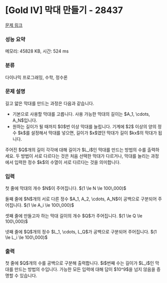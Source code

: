 # [Gold IV] 막대 만들기 - 28437 

[문제 링크](https://www.acmicpc.net/problem/28437) 

### 성능 요약

메모리: 45828 KB, 시간: 524 ms

### 분류

다이나믹 프로그래밍, 수학, 정수론

### 문제 설명

<p>길고 얇은 막대를 만드는 과정은 다음과 같습니다.</p>

<ul>
	<li>기본으로 사용할 막대를 고릅니다. 사용 가능한 막대의 길이는 $A_1, \cdots, A_N$입니다.</li>
	<li>원하는 길이가 될 때까지 $0$번 이상 막대를 늘립니다. 기계에 $2$ 이상의 양의 정수 $k$를 설정해서 막대를 넣으면, 길이가 $x$였던 막대가 길이 $kx$의 막대가 됩니다.</li>
</ul>

<p>주어진 $Q$개의 길이 각각에 대해 길이가 $L_i$인 막대를 만드는 방법의 수를 출력하세요. 두 방법이 서로 다르다는 것은 처음 선택한 막대가 다르거나, 막대를 늘리는 과정에서 입력한 정수 $k$의 수열이 서로 다르다는 것을 의미합니다.</p>

### 입력 

 <p>첫 줄에 막대의 개수 $N$이 주어집니다. $(1 \le N \le 100\,000)$</p>

<p>둘째 줄에 $N$개의 서로 다른 정수 $A_1, A_2, \cdots, A_N$이 공백으로 구분되어 주어집니다. $(1 \le A_i \le 100\,000)$</p>

<p>셋째 줄에 만들고자 하는 막대 길이의 개수 $Q$가 주어집니다. $(1 \le Q \le 100\,000)$</p>

<p>넷째 줄에 $Q$개의 정수 $L_1, \cdots, L_Q$가 공백으로 구분되어 주어집니다. $(1 \le L_i \le 100\,000)$</p>

### 출력 

 <p>첫 줄에 $Q$개의 수를 공백으로 구분해 출력합니다. $i$번째 수는 길이가 $L_i$인 막대를 만드는 방법의 수입니다. 가능한 모든 입력에 대해 답이 $10^9$을 넘지 않음을 증명할 수 있습니다.</p>

